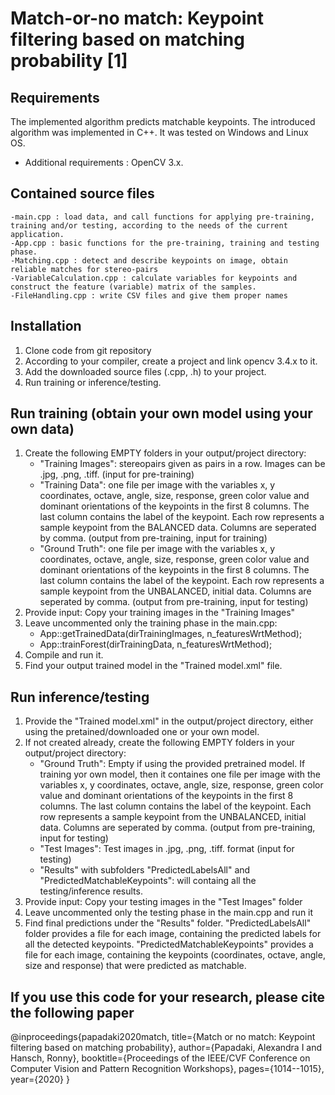 # Match-or-no match: Keypoint filtering based on matching probability [1]

Requirements
------------------------
The implemented algorithm predicts matchable keypoints. The introduced algorithm was implemented in C++. It was tested on Windows and Linux OS.

- Additional requirements : OpenCV 3.x.


Contained source files 
------------------------
	-main.cpp : load data, and call functions for applying pre-training, training and/or testing, according to the needs of the current application.  
	-App.cpp : basic functions for the pre-training, training and testing phase.
	-Matching.cpp : detect and describe keypoints on image, obtain reliable matches for stereo-pairs
	-VariableCalculation.cpp : calculate variables for keypoints and construct the feature (variable) matrix of the samples.
	-FileHandling.cpp : write CSV files and give them proper names


Installation
------------------------
1) Clone code from git repository
2) According to your compiler, create a project and link opencv 3.4.x to it. 
3) Add the downloaded source files (.cpp, .h) to your project.
4) Run training or inference/testing.

Run training (obtain your own model using your own data) 
------------------------
1) Create the following EMPTY folders in your output/project directory:
  	- "Training Images": stereopairs given as pairs in a row. Images can be .jpg, .png, .tiff. (input for pre-training)
  	- "Training Data": one file per image with the variables x, y coordinates, octave, angle, size, response, green color value and dominant orientations of the keypoints in the first 8 columns. The last column contains the label of the keypoint. Each row represents a sample keypoint from the BALANCED data. Columns are seperated by comma. (output from pre-training, input for training)
  	- "Ground Truth": one file per image with the variables x, y coordinates, octave, angle, size, response, green color value and dominant orientations of the keypoints in the first 8 columns. The last column contains the label of the keypoint. Each row represents a sample keypoint from the UNBALANCED, initial data. Columns are seperated by comma. (output from pre-training, input for testing)
2) Provide input: Copy your training images in the "Training Images"
3) Leave uncommented only the training phase in the main.cpp: 
  	- App::getTrainedData(dirTrainingImages, n_featuresWrtMethod);
  	- App::trainForest(dirTrainingData, n_featuresWrtMethod);
4) Compile and run it.
5) Find your output trained model in the "Trained model.xml" file. 

Run inference/testing 
------------------------
1) Provide the "Trained model.xml" in the output/project directory, either using the pretained/downloaded one or your own model.
2) If not created already, create the following EMPTY folders in your output/project directory:
  	- "Ground Truth": Empty if using the provided pretrained model. If training yor own model, then it containes one file per image with the variables x, y coordinates, octave, angle, size, response, green color value and dominant orientations of the keypoints in the first 8 columns. The last column contains the label of the keypoint. Each row represents a sample keypoint from the UNBALANCED, initial data. Columns are seperated by comma. (output from pre-training, input for testing)
  	- "Test Images": Test images in .jpg, .png, .tiff. format (input for testing)
  	- "Results" with subfolders "PredictedLabelsAll" and "PredictedMatchableKeypoints": will containg all the testing/inference results. 
3) Provide input: Copy your testing images in the "Test Images" folder
4) Leave uncommented only the testing phase in the main.cpp and run it
5) Find final predictions under the "Results" folder. "PredictedLabelsAll" folder provides a file for each image, containing the predicted labels for all the detected keypoints. "PredictedMatchableKeypoints" provides a file for each image, containing the keypoints (coordinates, octave, angle, size and response) that were predicted as matchable.


If you use this code for your research, please cite the following paper
------------------------
@inproceedings{papadaki2020match,
  title={Match or no match: Keypoint filtering based on matching probability},
  author={Papadaki, Alexandra I and Hansch, Ronny},
  booktitle={Proceedings of the IEEE/CVF Conference on Computer Vision and Pattern Recognition Workshops},
  pages={1014--1015},
  year={2020}
}
